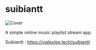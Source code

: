 # suibiantt
![Cover](https://github.com/yialexlee/suibiantt/blob/master/example.png)

A simple online music playlist stream app

Suibiantt : https://yialexlee.tech/suibiantt
